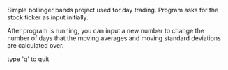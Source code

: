 Simple bollinger bands project used for day trading.
Program asks for the stock ticker as input initially.

After program is running, you can input a new number to
change the number of days that the moving averages and moving
standard deviations are calculated over.

type 'q' to quit